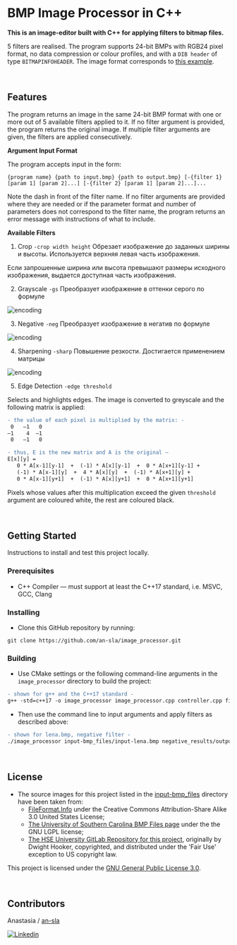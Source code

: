 # BMP Image Processor in C++

**This is an image-editor built with C++ for applying filters to bitmap files.**

5 filters are realised. The program supports 24-bit BMPs with RGB24 pixel format, no data compression or colour profiles, and with a `DIB header` of type `BITMAPINFOHEADER`. The image format corresponds to [this example](https://en.wikipedia.org/wiki/BMP_file_format#Example_1).

<br>

## Features

The program returns an image in the same 24-bit BMP format with one or more out of 5 available filters applied to it. If no filter argument is provided, the program returns the original image. If multiple filter arguments are given, the filters are applied consecutively.

**Argument Input Format**

The program accepts input in the form:

```
{program name} {path to input.bmp} {path to output.bmp} [-{filter 1} [param 1] [param 2]...] [-{filter 2} [param 1] [param 2]...]...
```
Note the dash in front of the filter name. If no filter arguments are provided where they are needed or if the parameter format and number of parameters does not correspond to the filter name, the program returns an error message with instructions of what to include.


**Available Filters**

1. Crop `-crop width height`
Обрезает изображение до заданных ширины и высоты. Используется верхняя левая часть изображения.

Если запрошенные ширина или высота превышают размеры исходного изображения, выдается доступная часть изображения.

2. Grayscale `-gs`
Преобразует изображение в оттенки серого по формуле

![encoding](https://latex.codecogs.com/svg.image?R'%20=%20G'%20=%20B'%20=0.299%20R%20&plus;%200%20.587%20G%20&plus;%200%20.%20114%20B)

3. Negative `-neg`
Преобразует изображение в негатив по формуле

![encoding](https://latex.codecogs.com/svg.image?R'%20=%201%20-%20R,%20G'%20=%201%20-%20G,%20B'%20=%201%20-%20B)

4. Sharpening `-sharp`
Повышение резкости. Достигается применением матрицы

![encoding](https://latex.codecogs.com/svg.image?%5Cbegin%7Bbmatrix%7D%20&%20-1%20&%20%20%5C%5C-1%20&%205%20&%20-1%20%5C%5C%20&%20-1%20&%20%20%5C%5C%5Cend%7Bbmatrix%7D)

5. Edge Detection `-edge threshold`

Selects and highlights edges. The image is converted to greyscale and the following matrix is applied:

```diff
- the value of each pixel is multiplied by the matrix: -
 0   —1   0
—1    4  —1
 0   —1   0

- thus, E is the new matrix and A is the original —
E[x][y] =
   0 * A[x-1][y-1]  +  (-1) * A[x][y-1]  +  0 * A[x+1][y-1] +
   (-1) * A[x-1][y]  +  4 * A[x][y]  +  (-1) * A[x+1][y] +
   0 * A[x-1][y+1]  +  (-1) * A[x][y+1]  +  0 * A[x+1][y+1]
```

Pixels whose values after this multiplication exceed the given `threshold` argument are coloured white, the rest are coloured black.



<br>

## Getting Started
Instructions to install and test this project locally.


### Prerequisites
- C++ Compiler — must support at least the C++17 standard, i.e. MSVC, GCC, Clang


### Installing
- Clone this GitHub repository by running:
```
git clone https://github.com/an-sla/image_processor.git
```

### Building
- Use CMake settings or the following command-line arguments in the `image_processor` directory to build the project:


```diff
- shown for g++ and the C++17 standard -
g++ -std=c++17 -o image_processor image_processor.cpp controller.cpp file_work.cpp filters.cpp
```

- Then use the command line to input arguments and apply filters as described above:


```diff
- shown for lena.bmp, negative filter -
./image_processor input-bmp_files/input-lena.bmp negative_results/output.bmp -neg
```

<br>

## License
- The source images for this project listed in the [input-bmp_files](https://github.com/an-sla/image_processor/tree/main/input-bmp_files) directory have been taken from:
  - [FileFormat.Info](https://www.fileformat.info/format/bmp/sample/1d71eff930af4773a836a32229fde106/download) under the Creative Commons Attribution-Share Alike 3.0 United States License;
  - [The University of Southern Carolina BMP Files page](https://people.math.sc.edu/Burkardt/data/bmp/bmp.html) under the the GNU LGPL license;
  - [The HSE University GitLab Repository for this project](https://gitlab.com/levanovd/cpp-base-hse-2022), originally by Dwight Hooker, copyrighted, and distributed under the 'Fair Use' exception to US copyright law.

This project is licensed under the [GNU General Public License 3.0](https://www.gnu.org/licenses/gpl-3.0.en.html).

<br>

## Contributors

Anastasia / [an-sla](https://github.com/an-sla)

[![Linkedin](https://img.shields.io/badge/LinkedIn-0077B5?style=for-the-badge&logo=linkedin&logoColor=white)](https://www.linkedin.com/in/anastasia-slabucho-21b9b219b/)


